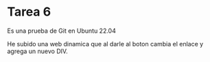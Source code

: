 # Tarea 6
 Es una prueba de Git en Ubuntu 22.04

He subido una web dinamica que al darle al boton cambia el enlace y agrega un nuevo DIV.
